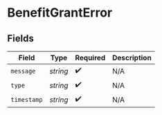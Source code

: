 # BenefitGrantError


## Fields

| Field              | Type               | Required           | Description        |
| ------------------ | ------------------ | ------------------ | ------------------ |
| `message`          | *string*           | :heavy_check_mark: | N/A                |
| `type`             | *string*           | :heavy_check_mark: | N/A                |
| `timestamp`        | *string*           | :heavy_check_mark: | N/A                |